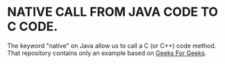 # NATIVE CALL FROM JAVA CODE TO C CODE.

The keyword "native" on Java allow us to call a C (or C++) code method. That repository contains only an example based on [Geeks For Geeks](https://geekforgeeks.org/native-keyword-java/).
